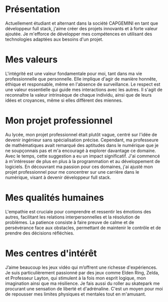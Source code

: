 # Présentation

Actuellement étudiant et alternant dans la société CAPGEMINI en tant que développeur full stack, j'aime créer des projets innovants et à forte valeur ajoutée. Je m'efforce de développer mes compétences en utilisant des technologies adaptées aux besoins d'un projet.


# Mes valeurs

L'intégrité est une valeur fondamentale pour moi, tant dans ma vie professionnelle que personnelle. Elle implique d'agir de manière honnête, éthique et responsable, même en l'absence de surveillance.
Le respect est une valeur essentielle qui guide mes interactions avec les autres. Il s'agit de reconnaître la valeur intrinsèque de chaque individu, ainsi que de leurs idées et croyances, même si elles diffèrent des miennes.


# Mon projet professionnel

Au lycée, mon projet professionnel était plutôt vague, centré sur l'idée de devenir ingénieur sans spécialisation précise. Cependant, ma professeure de mathématiques avait remarqué des aptitudes dans le numérique que je ne soupçonnais pas et m'a encouragé à explorer davantage ce domaine.
Avec le temps, cette suggestion a eu un impact significatif. J'ai commencé à m'intéresser de plus en plus à la programmation et au développement de logiciels. En découvrant ma passion pour ces domaines, j'ai ajusté mon projet professionnel pour me concentrer sur une carrière dans le numérique, visant à devenir développeur full stack.


# Mes qualités humaines

L'empathie est cruciale pour comprendre et ressentir les émotions des autres, facilitant les relations interpersonnelles et la résolution de problèmes.
La patience consiste à faire preuve de calme et de persévérance face aux obstacles, permettant de maintenir le contrôle et de prendre des décisions réfléchies.


# Mes centres d'intérêt

J’aime beaucoup les jeux vidéo qui m’offrent une richesse d'expériences. Je suis particulièrement passionné par des jeux comme Elden Ring, Zelda, et Professeur Layton, qui stimulent à la fois mon esprit logique, mon imagination ainsi que ma résilience.
Je fais aussi du roller au skatepark me procurant une sensation de liberté et d'adrénaline. C'est un moyen pour moi de repousser mes limites physiques et mentales tout en m'amusant.
